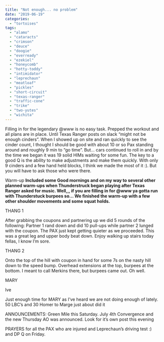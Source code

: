 ```yaml
---
title: "Not enough... no problem"
date: "2019-06-19"
categories: 
  - "tortoises"
tags: 
  - "alamo"
  - "cataracts"
  - "crimson"
  - "deuce"
  - "doogie"
  - "everready"
  - "ezekiel"
  - "honeycomb"
  - "hotty-toddy"
  - "intimidator"
  - "leprechaun"
  - "meatloaf"
  - "pickles"
  - "short-circuit"
  - "texas-ranger"
  - "traffic-cone"
  - "trike"
  - "two-yutes"
  - "wichita"
---
```


Filling in for the legendary @www is no easy task. Prepped the workout and all plans are in place. Until Texas Ranger posts on slack “might not be enough cinders”. When I showed up on site and ran quickly to see the cinder count, I thought I should be good with about 10 or so Pax standing around and roughly 9 min to “go time”. But... cars continued to roll in and by the time we began it was 19 solid HIMs waiting for some fun. The key to a good Q is the ability to make adjustments and make them quickly. With only 9 cinders and a few hand held blocks, I think we made the most of it :). But you will have to ask those who were there.

Warm-up **Included some Good mornings and on my way to several other planned warm-ups when Thunderstruck began playing after Texas Ranger asked for music. Well,,, if you are filling in for @www ya gotta run with Thunderstuck burpees so... We finished the warm-up with a few other shoulder movements and some squat holds.**

THANG 1

After grabbing the coupons and partnering up we did 5 rounds of the following: Partner 1 rand down and did 10 pull-ups while partner 2 lunged with the coupon. The PAX just kept getting quieter as we proceeded. This was a great leg and upper body beat down. Enjoy walking up stairs today fellas, I know I’m sore.

THANG 2

Onto the top of the hill with coupon in hand for some 7s on the nasty hill down to the speed bump. Overhead extensions at the top, burpees at the bottom. I meant to call Merkins there, but burpees came out. Oh well.

MARY

Ive

Just enough time for MARY as I’ve heard we are not doing enough of lately. 50 LBC’s and 30 Homer to Marge just about did it

ANNOUNCEMENTS: Green Mile this Saturday. July 4th Convergence and the new Thursday AO was announced. Look for it’s own post this evening

PRAYERS for all the PAX who are injured and Leprechaun’s driving test :) and DP Q on Friday.
